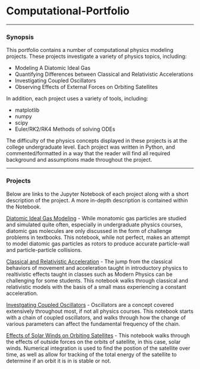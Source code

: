 # Computational-Portfolio
---
### Synopsis

This portfolio contains a number of computational physics modeling projects.
These projects investigate a variety of physics topics, including:

- Modeling A Diatomic Ideal Gas
- Quantifying Differences between Classical and Relativistic Accelerations
- Investigating Coupled Oscillators
- Observing Effects of External Forces on Orbiting Satellites

In addition, each project uses a variety of tools, including:

- matplotlib
- numpy
- scipy
- Euler/RK2/RK4 Methods of solving ODEs

The difficulty of the physics concepts displayed in these projects is at the college undergraduate level.
Each project was written in Python, and commented/formatted in a way that the reader will find all required background and assumptions made throughout the project.

---
### Projects

Below are links to the Jupyter Notebook of each project along with a short description of the project. A more in-depth description is contained within the Notebook.

[Diatomic Ideal Gas Modeling](./Project0/Diatomic_Gas_Model.ipynb) - While monatomic gas particles are studied and simulated quite often, especially in undergraduate physics courses, diatomic gas molecules are only discussed in the form of challenge problems in textbooks. This notebook, while not perfect, makes an attempt to model diatomic gas particles as rotors to produce accurate particle-wall and particle-particle collisions.

[Classical and Relativistic Acceleration](./Project1/IsabelleProj01.ipynb) - The jump from the classical behaviors of movement and acceleration taught in introductory physics to realtivistic effects taught in classes such as Modern Physics can be challenging for some students. This notebook walks through classical and relativistic models with the basis of a small mass experiencing a constant acceleration. 

[Investgating Coupled Oscillators](./Project3/IsabelleProj03.ipynb) - Oscillators are a concept covered extensively throughout most, if not all physics courses. This notebook starts with a chain of coupled oscillators, and walks through how the change of various parameters can affect the fundamental frequency of the chain.

[Effects of Solar Winds on Orbiting Satellites](./ProjectFinal/PHY2200Final.ipynb) - This notebook walks through the effects of outside forces on the orbits of satellite, in this case, solar winds.
Numerical integration is used to find the postion of the satellite over time, as well as allow for tracking of the total energy of the satellite to determine if an orbit it is in is stable or not.
